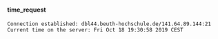 
#### time_request
```
Connection established: dbl44.beuth-hochschule.de/141.64.89.144:21
Current time on the server: Fri Oct 18 19:30:58 2019 CEST
```
